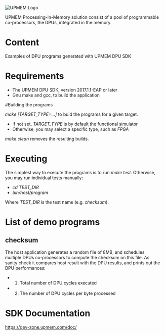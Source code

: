![UPMEM Logo](http://www.upmem.com/wp-content/uploads/2015/06/logo_upmem2.png)

UPMEM Processing-In-Memory solution consist of a pool of programmable co-processors, the DPUs, integrated in the memory.

# Content
Examples of DPU programs generated with UPMEM DPU SDK

# Requirements

 * The UPMEM DPU SDK, version 2017.1.1-EAP or later
 * Gnu make and gcc, to build the application

#Building the programs

*make [TARGET_TYPE=...]* to buid the programs for a given target.

 * If not set, *TARGET_TYPE* is by default the functional simulator
 * Otherwise, you may select a specific type, such as *FPGA*

*make clean* removes the resulting builds.

# Executing

The simplest way to execute the programs is to run *make test*.
Otherwise, you may run individual tests manually:

  * *cd TEST_DIR*
  * *bin/host/program*

Where *TEST_DIR* is the test name (e.g. *checksum*).

# List of demo programs

## checksum

The host application generates a random file of 8MB, and schedules multiple DPUs co-processors to compute the checksum on this file.
As sanity check it compares host result with the DPU results, and prints out the DPU performances:
* 1) Total number of DPU cycles executed
* 2) The number of DPU cycles per byte processed
 
# SDK Documentation
https://dev-zone.upmem.com/doc/
